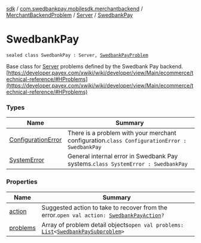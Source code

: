 [sdk](../../../../index.md) / [com.swedbankpay.mobilesdk.merchantbackend](../../../index.md) / [MerchantBackendProblem](../../index.md) / [Server](../index.md) / [SwedbankPay](./index.md)

# SwedbankPay

`sealed class SwedbankPay : Server, `[`SwedbankPayProblem`](../../../-swedbank-pay-problem/index.md)

Base class for [Server](../index.md) problems defined by the Swedbank Pay backend.
[https://developer.payex.com/xwiki/wiki/developer/view/Main/ecommerce/technical-reference/#HProblems](https://developer.payex.com/xwiki/wiki/developer/view/Main/ecommerce/technical-reference/#HProblems)

### Types

| Name | Summary |
|---|---|
| [ConfigurationError](-configuration-error/index.md) | There is a problem with your merchant configuration.`class ConfigurationError : SwedbankPay` |
| [SystemError](-system-error/index.md) | General internal error in Swedbank Pay systems.`class SystemError : SwedbankPay` |

### Properties

| Name | Summary |
|---|---|
| [action](action.md) | Suggested action to take to recover from the error.`open val action: `[`SwedbankPayAction`](../../../-swedbank-pay-action.md)`?` |
| [problems](problems.md) | Array of problem detail objects`open val problems: `[`List`](https://kotlinlang.org/api/latest/jvm/stdlib/kotlin.collections/-list/index.html)`<`[`SwedbankPaySubproblem`](../../../-swedbank-pay-subproblem/index.md)`>` |
